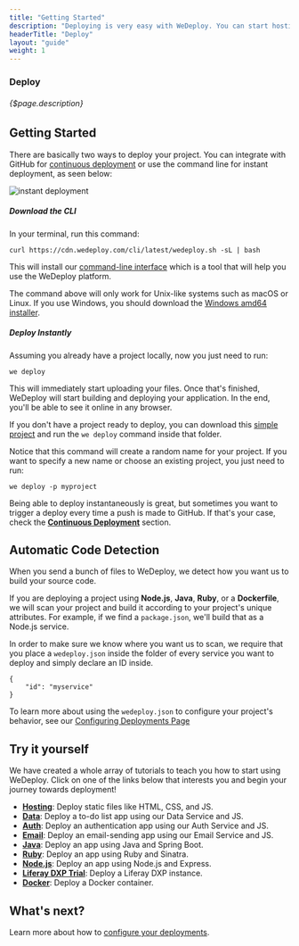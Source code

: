 ```yaml
---
title: "Getting Started"
description: "Deploying is very easy with WeDeploy. You can start hosting your project, building a database, or even authenticating users within a couple of minutes!"
headerTitle: "Deploy"
layout: "guide"
weight: 1
---
```


### Deploy

###### {$page.description}

<article id="1">

## Getting Started

There are basically two ways to deploy your project. You can integrate with GitHub for [continuous deployment](/docs/deploy/continuous-deployment/) or use the command line for instant deployment, as seen below:

![instant deployment](/images/blog/post-12--instant-deployment.gif)

##### Download the CLI

In your terminal, run this command:

```
curl https://cdn.wedeploy.com/cli/latest/wedeploy.sh -sL | bash
```

This will install our [command-line interface](/docs/intro/using-the-command-line/) which is a tool that will help you use the WeDeploy platform.

<aside>

The command above will only work for Unix-like systems such as macOS or Linux. If you use Windows, you should download the [Windows amd64 installer](https://bin.equinox.io/c/8WGbGy94JXa/cli-stable-windows-amd64.msi).

</aside>

##### Deploy Instantly

Assuming you already have a project locally, now you just need to run:

```
we deploy
```

This will immediately start uploading your files. Once that's finished, WeDeploy will start building and deploying your application. In the end, you'll be able to see it online in any browser.

<aside>

If you don't have a project ready to deploy, you can download this [simple project](https://github.com/wedeploy/boilerplate-hosting/archive/master.zip) and run the `we deploy` command inside that folder.

</aside>

Notice that this command will create a random name for your project. If you want to specify a new name or choose an existing project, you just need to run:

```
we deploy -p myproject
```

Being able to deploy instantaneously is great, but sometimes you want to trigger a deploy every time a push is made to GitHub. If that's your case, check the **[Continuous Deployment](/docs/deploy/continuous-deployment/)** section.

</article>

<article id="2">

## Automatic Code Detection

When you send a bunch of files to WeDeploy, we detect how you want us to build your source code.

If you are deploying a project using **Node.js**, **Java**, **Ruby**, or a **Dockerfile**, we will scan your project and build it according to your project's unique attributes. For example, if we find a `package.json`, we'll build that as a Node.js service.

In order to make sure we know where you want us to scan, we require that you place a `wedeploy.json` inside the folder of every service you want to deploy and simply declare an ID inside.

```application/json
{
	"id": "myservice"
}
```

<aside>

To learn more about using the `wedeploy.json` to configure your project's behavior, see our [Configuring Deployments Page](/docs/deploy/configuring-deployments/)

</aside>

</article>

<article id="5">

## Try it yourself

We have created a whole array of tutorials to teach you how to start using WeDeploy. Click on one of the links below that interests you and begin your journey towards deployment!

* **<a data-senna-off target="_blank" href="/tutorials/hosting/">Hosting</a>**: Deploy static files like HTML, CSS, and JS.
* **<a data-senna-off target="_blank" href="/tutorials/data-web/">Data</a>**: Deploy a to-do list app using our Data Service and JS.
* **<a data-senna-off target="_blank" href="/tutorials/auth-web/">Auth</a>**: Deploy an authentication app using our Auth Service and JS.
* **<a data-senna-off target="_blank" href="/tutorials/email-web/">Email</a>**: Deploy an email-sending app using our Email Service and JS.
* **<a data-senna-off target="_blank" href="/tutorials/java/">Java</a>**: Deploy an app using Java and Spring Boot.
* **<a data-senna-off target="_blank" href="/tutorials/ruby/">Ruby</a>**: Deploy an app using Ruby and Sinatra.
* **<a data-senna-off target="_blank" href="/tutorials/nodejs/">Node.js</a>**: Deploy an app using Node.js and Express.
* **<a data-senna-off target="_blank" href="/tutorials/liferay-dxp/">Liferay DXP Trial</a>**: Deploy a Liferay DXP instance.
* **<a data-senna-off target="_blank" href="/tutorials/docker/">Docker</a>**: Deploy a Docker container.

</article>

## What's next?

Learn more about how to [configure your deployments](/docs/deploy/configuring-deployments/).
